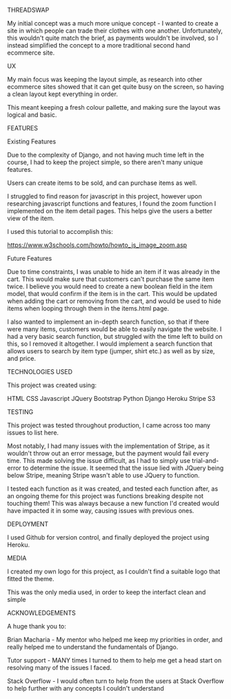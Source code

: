 THREADSWAP

My initial concept was a much more unique concept - I wanted to create a site
in which people can trade their clothes with one another. Unfortunately, this 
wouldn't quite match the brief, as payments wouldn't be involved, so I instead
simplified the concept to a more traditional second hand ecommerce site.

UX

My main focus was keeping the layout simple, as research into other ecommerce
sites showed that it can get quite busy on the screen, so having a clean layout
kept everything in order.

This meant keeping a fresh colour pallette, and making sure the layout was
logical and basic.

FEATURES

Existing Features

Due to the complexity of Django, and not having much time left in the course, I
had to keep the project simple, so there aren't many unique features.

Users can create items to be sold, and can purchase items as well.

I struggled to find reason for javascript in this project, however upon researching
javascript functions and features, I found the zoom function I implemented on the
item detail pages. This helps give the users a better view of the item.

I used this tutorial to accomplish this:

https://www.w3schools.com/howto/howto_js_image_zoom.asp

Future Features

Due to time constraints, I was unable to hide an item if it was already in the
cart. This would make sure that customers can't purchase the same item twice. I
believe you would need to create a new boolean field in the item model, that would 
confirm if the item is in the cart. This would be updated when adding the cart or
removing from the cart, and would be used to hide items when looping through them
in the items.html page.

I also wanted to implement an in-depth search function, so that if there were
many items, customers would be able to easily navigate the website. I had a very
basic search function, but struggled with the time left to build on this, so I
removed it altogether. I would implement a search function that allows users to
search by item type (jumper, shirt etc.) as well as by size, and price.

TECHNOLOGIES USED

This project was created using:

HTML
CSS
Javascript
JQuery
Bootstrap
Python
Django
Heroku
Stripe
S3

TESTING

This project was tested throughout production, I came across too many issues to
list here.

Most notably, I had many issues with the implementation of Stripe, as it wouldn't
throw out an error message, but the payment would fail every time. This made
solving the issue difficult, as I had to simply use trial-and-error to determine
the issue. It seemed that the issue lied with JQuery being below Stripe, meaning
Stripe wasn't able to use JQuery to function.

I tested each function as it was created, and tested each function after, as an
ongoing theme for this project was functions breaking despite not touching them!
This was always because a new function I'd created would have impacted it in some
way, causing issues with previous ones.

DEPLOYMENT

I used Github for version control, and finally deployed the project using Heroku. 

MEDIA

I created my own logo for this project, as I couldn't find a suitable logo that
fitted the theme.

This was the only media used, in order to keep the interfact clean and simple

ACKNOWLEDGEMENTS

A huge thank you to:

Brian Macharia - My mentor who helped me keep my priorities in order, and really
helped me to understand the fundamentals of Django.

Tutor support - MANY times I turned to them to help me get a head start on 
resolving many of the issues I faced.

Stack Overflow - I would often turn to help from the users at Stack Overflow to 
help further with any concepts I couldn't understand